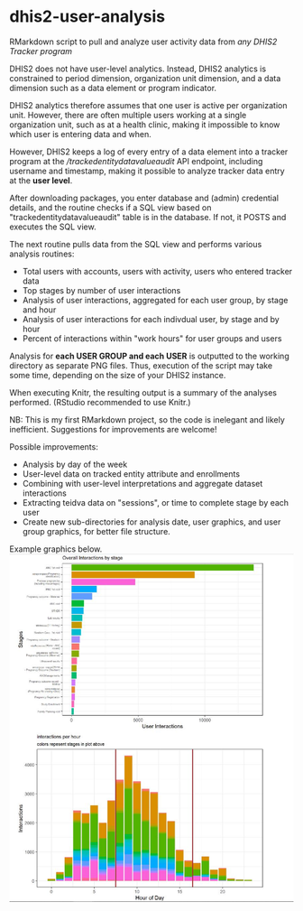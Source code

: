 # dhis2-user-analysis
RMarkdown script to pull and analyze user activity data from *any DHIS2 Tracker program*

DHIS2 does not have user-level analytics. Instead, DHIS2 analytics is constrained to period dimension, organization unit dimension, and a data dimension such as a data element or program indicator.

DHIS2 analytics therefore assumes that one user is active per organization unit. However, there are often multiple users working at a single organization unit, such as at a health clinic, making it impossible to know which user is entering data and when.

However, DHIS2 keeps a log of every entry of a data element into a tracker program at the */trackedentitydatavalueaudit* API endpoint, including username and timestamp, making it possible to analyze tracker data entry at the **user level**.

After downloading packages, you enter database and (admin) credential details, and the routine checks if a SQL view based on "trackedentitydatavalueaudit" table is in the database. If not, it POSTS and executes the SQL view.

The next routine pulls data from the SQL view and performs various analysis routines:
* Total users with accounts, users with activity, users who entered tracker data
* Top stages by number of user interactions
* Analysis of user interactions, aggregated for each user group, by stage and hour 
* Analysis of user interactions for each indivdual user, by stage and by hour
* Percent of interactions within "work hours" for user groups and users

Analysis for **each USER GROUP and each USER** is outputted to the working directory as separate PNG files. Thus, execution of the script may take some time, depending on the size of your DHIS2 instance.

When executing Knitr, the resulting output is a summary of the analyses performed.
(RStudio recommended to use Knitr.)

NB: This is my first RMarkdown project, so the code is inelegant and likely inefficient. Suggestions for improvements are welcome!

Possible improvements:
* Analysis by day of the week
* User-level data on tracked entity attribute and enrollments
* Combining with user-level interpretations and aggregate dataset interactions
* Extracting teidva data on "sessions", or time to complete stage by each user
* Create new sub-directories for analysis date, user graphics, and user group graphics, for better file structure.

Example graphics below.
![alt examples](https://raw.githubusercontent.com/iambodo/dhis2-user-analysis/master/example_graphics.JPG)
